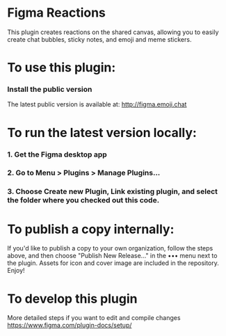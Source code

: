 # Figma Reactions

This plugin creates reactions on the shared canvas, allowing you to easily create chat bubbles, sticky notes, and emoji and meme stickers.


# To use this plugin:

### Install the public version
The latest public version is available at:
http://figma.emoji.chat


# To run the latest version locally:

### 1. Get the Figma desktop app

### 2. Go to Menu > Plugins > Manage Plugins...

### 3. Choose Create new Plugin, Link existing plugin, and select the folder where you checked out this code. 

# To publish a copy internally:
If you'd like to publish a copy to your own organization, follow the steps above, and then choose "Publish New Release..." in the ••• menu next to the plugin. Assets for icon and cover image are included in the repository. Enjoy!


# To develop this plugin
More detailed steps if you want to edit and compile changes
https://www.figma.com/plugin-docs/setup/